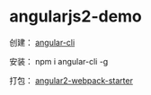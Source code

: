 # angularjs2-demo

创建： [angular-cli](https://cli.angular.io)

安装： npm i angular-cli -g

打包： [angular2-webpack-starter](https://github.com/AngularClass/angular2-webpack-starter/)
